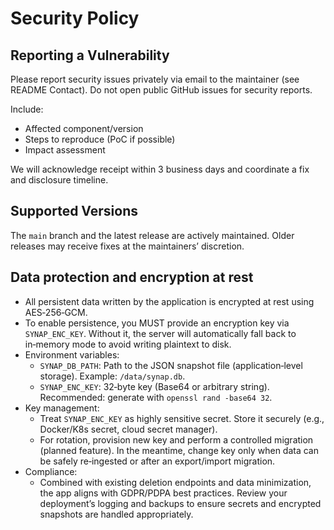 # Security Policy

## Reporting a Vulnerability

Please report security issues privately via email to the maintainer (see README Contact). Do not open public GitHub issues for security reports.

Include:
- Affected component/version
- Steps to reproduce (PoC if possible)
- Impact assessment

We will acknowledge receipt within 3 business days and coordinate a fix and disclosure timeline.

## Supported Versions

The `main` branch and the latest release are actively maintained. Older releases may receive fixes at the maintainers’ discretion.

## Data protection and encryption at rest

- All persistent data written by the application is encrypted at rest using AES‑256‑GCM.
- To enable persistence, you MUST provide an encryption key via `SYNAP_ENC_KEY`. Without it, the server will automatically fall back to in‑memory mode to avoid writing plaintext to disk.
- Environment variables:
  - `SYNAP_DB_PATH`: Path to the JSON snapshot file (application‑level storage). Example: `/data/synap.db`.
  - `SYNAP_ENC_KEY`: 32‑byte key (Base64 or arbitrary string). Recommended: generate with `openssl rand -base64 32`.
- Key management:
  - Treat `SYNAP_ENC_KEY` as highly sensitive secret. Store it securely (e.g., Docker/K8s secret, cloud secret manager).
  - For rotation, provision new key and perform a controlled migration (planned feature). In the meantime, change key only when data can be safely re‑ingested or after an export/import migration.
- Compliance:
  - Combined with existing deletion endpoints and data minimization, the app aligns with GDPR/PDPA best practices. Review your deployment’s logging and backups to ensure secrets and encrypted snapshots are handled appropriately.
